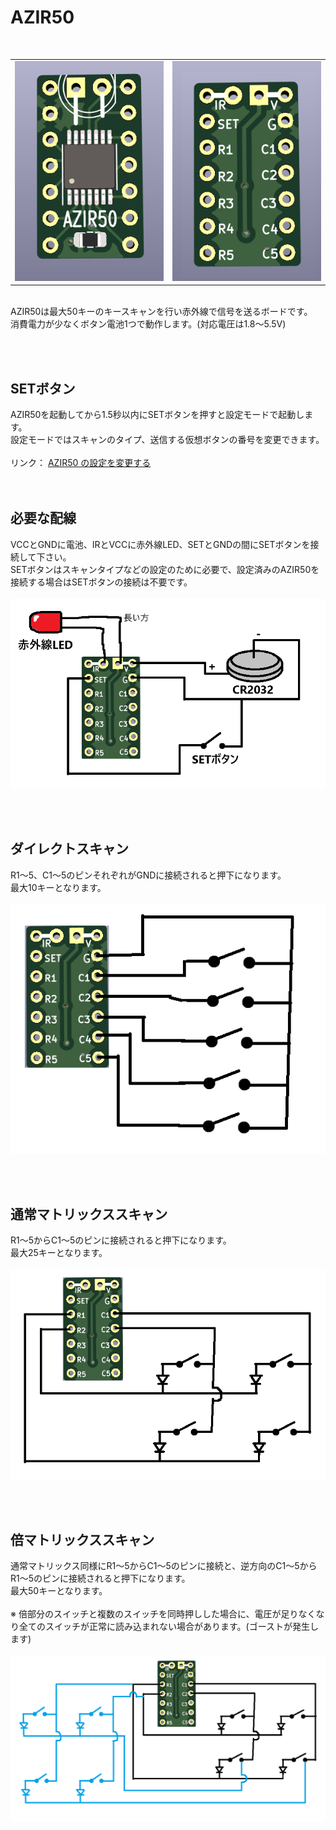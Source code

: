 # AZIR50
<br>
<table><tr><td>
<img src="/images/azir50_pcb_t.png">
</td><td>
<img src="/images/azir50_pcb_b.png">
</td></tr></table>
<br>
AZIR50は最大50キーのキースキャンを行い赤外線で信号を送るボードです。<br>
消費電力が少なくボタン電池1つで動作します。(対応電圧は1.8～5.5V)<br>

<br><br>

## SETボタン
AZIR50を起動してから1.5秒以内にSETボタンを押すと設定モードで起動します。<br>
設定モードではスキャンのタイプ、送信する仮想ボタンの番号を変更できます。<br>
<br>
リンク： <a href="/docs/azir50_set.md" target="_blank">AZIR50 の設定を変更する</a><br>
<br><br>

## 必要な配線
VCCとGNDに電池、IRとVCCに赤外線LED、SETとGNDの間にSETボタンを接続して下さい。<br>
SETボタンはスキャンタイプなどの設定のために必要で、設定済みのAZIR50を接続する場合はSETボタンの接続は不要です。<br>
<br>
<img src="/images/azir50_def.png"><br>

<br><br>

## ダイレクトスキャン
R1～5、C1～5のピンそれぞれがGNDに接続されると押下になります。<br>
最大10キーとなります。<br>
<br>
<img src="/images/azir50_direct.png"><br>

<br><br>

## 通常マトリックススキャン
R1～5からC1～5のピンに接続されると押下になります。<br>
最大25キーとなります。<br>
<br>
<img src="/images/azir50_matrix.png"><br>

<br><br>

## 倍マトリックススキャン
通常マトリックス同様にR1～5からC1～5のピンに接続と、逆方向のC1～5からR1～5のピンに接続されると押下になります。<br>
最大50キーとなります。<br><br>
※ 倍部分のスイッチと複数のスイッチを同時押しした場合に、電圧が足りなくなり全てのスイッチが正常に読み込まれない場合があります。(ゴーストが発生します)<br>
<br>
<img src="/images/azir50_double_matrix.png"><br>

<br><br>

